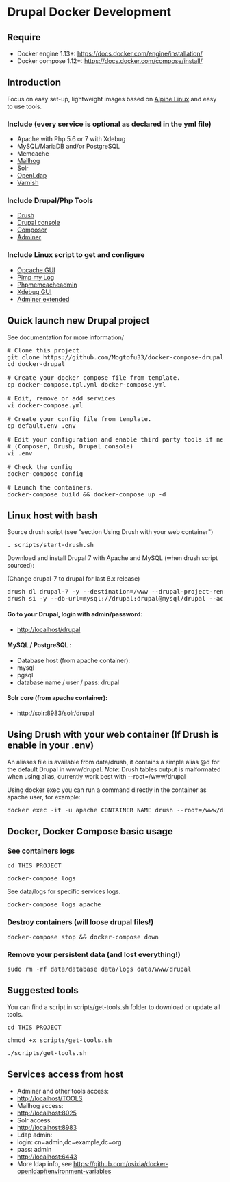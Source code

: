 # Drupal Docker Development

## Require

* Docker engine 1.13+: https://docs.docker.com/engine/installation/
* Docker compose 1.12+: https://docs.docker.com/compose/install/

## Introduction

Focus on easy set-up, lightweight images based on [Alpine Linux](https://alpinelinux.org/) and easy to use tools.

### Include (every service is optional as declared in the yml file)
* Apache with Php 5.6 or 7 with Xdebug
* MySQL/MariaDB and/or PostgreSQL
* Memcache
* [Mailhog](https://github.com/mailhog/MailHog)
* [Solr](http://lucene.apache.org/solr/)
* [OpenLdap](https://www.openldap.org/)
* [Varnish](https://varnish-cache.org/)

### Include Drupal/Php Tools
* [Drush](http://www.drush.org)
* [Drupal console](https://drupalconsole.com)
* [Composer](https://getcomposer.org)
* [Adminer](https://www.adminer.org)

### Include Linux script to get and configure
* [Opcache GUI](https://github.com/amnuts/opcache-gui)
* [Pimp my Log](http://pimpmylog.com/)
* [Phpmemcacheadmin](https://github.com/wp-cloud/phpmemcacheadmin)
* [Xdebug GUI](https://github.com/splitbrain/xdebug-trace-tree)
* [Adminer extended](https://github.com/dg/adminer-custom)

## Quick launch new Drupal project

See documentation for more information/

<pre>
# Clone this project.
git clone https://github.com/Mogtofu33/docker-compose-drupal.git docker-drupal
cd docker-drupal

# Create your docker compose file from template.
cp docker-compose.tpl.yml docker-compose.yml

# Edit, remove or add services
vi docker-compose.yml

# Create your config file from template.
cp default.env .env

# Edit your configuration and enable third party tools if needed
# (Composer, Drush, Drupal console)
vi .env

# Check the config
docker-compose config

# Launch the containers.
docker-compose build && docker-compose up -d
</pre>

## Linux host with bash
Source drush script (see "section Using Drush with your web container")
<pre>. scripts/start-drush.sh</pre>

Download and install Drupal 7 with Apache and MySQL (when drush script sourced):

(Change drupal-7 to drupal for last 8.x release)
<pre>
drush dl drupal-7 -y --destination=/www --drupal-project-rename
drush si -y --db-url=mysql://drupal:drupal@mysql/drupal --account-name=admin --account-pass=password
</pre>

#### Go to your Drupal, login with admin/password:

* [http://localhost/drupal](http://localhost/drupal)

#### MySQL / PostgreSQL :
* Database host (from apache  container):
 * mysql
 * pgsql
* database name / user / pass: drupal

#### Solr core (from apache container):
* [http://solr:8983/solr/drupal](http://solr:8983/solr/drupal)

## Using Drush with your web container (If Drush is enable in your .env)

An aliases file is available from data/drush, it contains a simple alias @d for the default Drupal in www/drupal.
_Note_: Drush tables output is malformated when using alias, currently work best with --root=/www/drupal

Using docker exec you can run a command directly in the container as apache user, for example:
<pre>docker exec -it -u apache CONTAINER_NAME drush --root=/www/drupal status</pre>

## Docker, Docker Compose basic usage

### See containers logs
<pre>cd THIS_PROJECT</pre>
<pre>docker-compose logs</pre>

See data/logs for specific services logs.

<pre>docker-compose logs apache</pre>

### Destroy containers (will loose drupal files!)
<pre>docker-compose stop && docker-compose down</pre>

### Remove your persistent data (and lost everything!)
<pre>sudo rm -rf data/database data/logs data/www/drupal</pre>

## Suggested tools

You can find a script in scripts/get-tools.sh folder to download or update all tools.
<pre>cd THIS_PROJECT</pre>
<pre>chmod +x scripts/get-tools.sh</pre>
<pre>./scripts/get-tools.sh</pre>

## Services access from host

* Adminer and other tools access:
 * [http://localhost/TOOLS](http://localhost/TOOLS)
* Mailhog access:
 * [http://localhost:8025](http://localhost:8025)
* Solr access:
 * [http://localhost:8983](http://localhost:8983)
* Ldap admin:
 * login: cn=admin,dc=example,dc=org
 * pass: admin
 * [http://localhost:6443](http://localhost:6443)
* More ldap info, see https://github.com/osixia/docker-openldap#environment-variables
